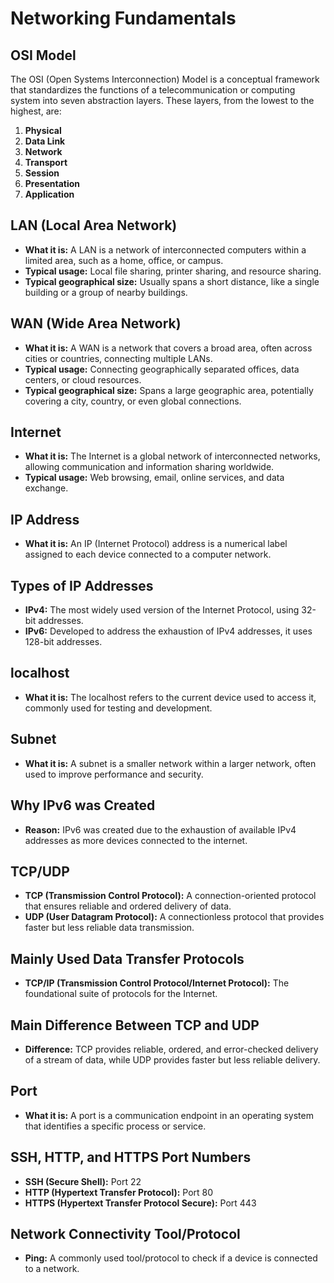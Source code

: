# Networking Fundamentals

## OSI Model

The OSI (Open Systems Interconnection) Model is a conceptual framework that standardizes the functions of a telecommunication or computing system into seven abstraction layers. These layers, from the lowest to the highest, are:

1. **Physical**
2. **Data Link**
3. **Network**
4. **Transport**
5. **Session**
6. **Presentation**
7. **Application**

## LAN (Local Area Network)

- **What it is:** A LAN is a network of interconnected computers within a limited area, such as a home, office, or campus.
- **Typical usage:** Local file sharing, printer sharing, and resource sharing.
- **Typical geographical size:** Usually spans a short distance, like a single building or a group of nearby buildings.

## WAN (Wide Area Network)

- **What it is:** A WAN is a network that covers a broad area, often across cities or countries, connecting multiple LANs.
- **Typical usage:** Connecting geographically separated offices, data centers, or cloud resources.
- **Typical geographical size:** Spans a large geographic area, potentially covering a city, country, or even global connections.

## Internet

- **What it is:** The Internet is a global network of interconnected networks, allowing communication and information sharing worldwide.
- **Typical usage:** Web browsing, email, online services, and data exchange.
  
## IP Address

- **What it is:** An IP (Internet Protocol) address is a numerical label assigned to each device connected to a computer network.
  
## Types of IP Addresses

- **IPv4:** The most widely used version of the Internet Protocol, using 32-bit addresses.
- **IPv6:** Developed to address the exhaustion of IPv4 addresses, it uses 128-bit addresses.

## localhost

- **What it is:** The localhost refers to the current device used to access it, commonly used for testing and development.

## Subnet

- **What it is:** A subnet is a smaller network within a larger network, often used to improve performance and security.

## Why IPv6 was Created

- **Reason:** IPv6 was created due to the exhaustion of available IPv4 addresses as more devices connected to the internet.

## TCP/UDP

- **TCP (Transmission Control Protocol):** A connection-oriented protocol that ensures reliable and ordered delivery of data.
- **UDP (User Datagram Protocol):** A connectionless protocol that provides faster but less reliable data transmission.

## Mainly Used Data Transfer Protocols

- **TCP/IP (Transmission Control Protocol/Internet Protocol):** The foundational suite of protocols for the Internet.

## Main Difference Between TCP and UDP

- **Difference:** TCP provides reliable, ordered, and error-checked delivery of a stream of data, while UDP provides faster but less reliable delivery.

## Port

- **What it is:** A port is a communication endpoint in an operating system that identifies a specific process or service.

## SSH, HTTP, and HTTPS Port Numbers

- **SSH (Secure Shell):** Port 22
- **HTTP (Hypertext Transfer Protocol):** Port 80
- **HTTPS (Hypertext Transfer Protocol Secure):** Port 443

## Network Connectivity Tool/Protocol

- **Ping:** A commonly used tool/protocol to check if a device is connected to a network.
